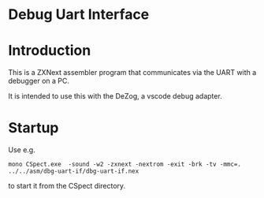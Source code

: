 # Debug Uart Interface

# Introduction

This is a ZXNext assembler program that communicates via the UART with a debugger on a PC.

It is intended to use this with the DeZog, a vscode debug adapter.


# Startup

Use e.g.

~~~
mono CSpect.exe  -sound -w2 -zxnext -nextrom -exit -brk -tv -mmc=. ../../asm/dbg-uart-if/dbg-uart-if.nex
~~~

to start it from the CSpect directory.

